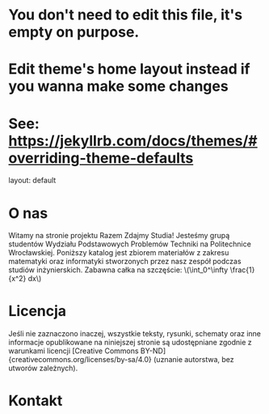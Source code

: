 # You don't need to edit this file, it's empty on purpose.
# Edit theme's home layout instead if you wanna make some changes
# See: https://jekyllrb.com/docs/themes/#overriding-theme-defaults
layout: default

O nas
=====

Witamy na stronie projektu Razem Zdajmy Studia! Jesteśmy grupą studentów Wydziału Podstawowych Problemów Techniki na Politechnice Wrocławskiej. Poniższy katalog jest zbiorem materiałów z zakresu matematyki oraz informatyki stworzonych przez nasz zespół podczas studiów inżynierskich. Zabawna całka na szczęście: \\(\int_0^\infty \frac{1}{x^2} dx\\)

Licencja
========

Jeśli nie zaznaczono inaczej, wszystkie teksty, rysunki, schematy oraz inne informacje opublikowane na niniejszej stronie są udostępniane zgodnie z warunkami licencji [Creative Commons BY-ND]{creativecommons.org/licenses/by-sa/4.0} (uznanie autorstwa, bez utworów zależnych).

Kontakt
=======

<script type="text/javascript"><!--
var user = "admin";
var domain = "rzs.ovh";
document.write(user + "@" + domain);
// --></script>

